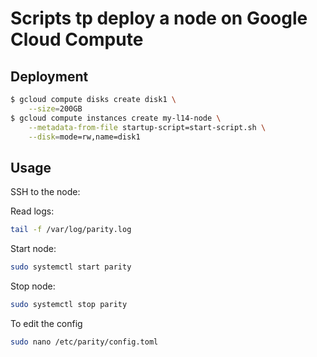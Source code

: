 # Scripts tp deploy a node on Google Cloud Compute

## Deployment

```bash
$ gcloud compute disks create disk1 \
    --size=200GB
$ gcloud compute instances create my-l14-node \
    --metadata-from-file startup-script=start-script.sh \
    --disk=mode=rw,name=disk1
```


## Usage

SSH to the node:

Read logs:
```bash
tail -f /var/log/parity.log
```

Start node:
```bash
sudo systemctl start parity
```

Stop node:
```bash
sudo systemctl stop parity
```

To edit the config
```bash
sudo nano /etc/parity/config.toml
```